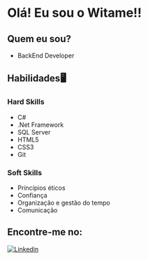 # Olá! Eu sou o Witame!! 

## Quem eu sou?

- BackEnd Developer

## Habilidades🖥️

### Hard Skills

- C#
- .Net Framework
- SQL Server
- HTML5
- CSS3
- Git

### Soft Skills

- Princípios éticos
- Confiança
- Organização e gestão do tempo
- Comunicação


## Encontre-me no:

[![Linkedin](https://img.shields.io/badge/LinkedIn-0077B5?style=for-the-badge&logo=linkedin&logoColor=white)](https://www.linkedin.com/in/witameoliveira/)
